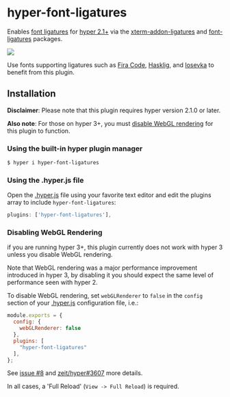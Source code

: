 hyper-font-ligatures
====================

Enables [font ligatures][font ligatures] for [hyper 2.1+][hyper]
via the [xterm-addon-ligatures][xterm-addon-ligatures] and
[font-ligatures][font-ligatures] packages.

![](https://raw.githubusercontent.com/tolbertam/hyper-font-ligatures/master/images/preview.png)

Use fonts supporting ligatures such as [Fira Code][Fira Code],
[Hasklig][Hasklig], and [Iosevka][Iosevka] to benefit from this plugin.

## Installation

**Disclaimer**: Please note that this plugin requires hyper version 2.1.0
or later.

**Also note**: For those on hyper 3+, you must
[disable WebGL rendering](#disabling-webgl-rendering) for this
plugin to function.

### Using the built-in hyper plugin manager
```bash
$ hyper i hyper-font-ligatures
```

### Using the .hyper.js file
Open the [.hyper.js] file using your favorite text editor and edit the
plugins array to include `hyper-font-ligatures`:
```js
plugins: ['hyper-font-ligatures'],
```

### Disabling WebGL Rendering

if you are running hyper 3+, this plugin currently does not work with hyper 3
unless you disable WebGL rendering.

Note that WebGL rendering was a major performance improvement introduced
in hyper 3, by disabling it you should expect the same level of performance
seen with hyper 2.

To disable WebGL rendering, set `webGLRenderer` to `false` in the `config`
section of your
[.hyper.js] configuration file, i.e.:

```javascript
module.exports = {
  config: {
    webGLRenderer: false
  },
  plugins: [
    "hyper-font-ligatures"
  ],
};
```

See [issue #8](https://github.com/tolbertam/hyper-font-ligatures/issues/8) and
[zeit/hyper#3607](https://github.com/zeit/hyper/issues/3607) more details.

In all cases, a 'Full Reload' (`View -> Full Reload`) is required.

[font ligatures]: https://www.hanselman.com/blog/MonospacedProgrammingFontsWithLigatures.aspx
[font-ligatures]: https://github.com/princjef/font-ligatures
[xterm-addon-ligatures]: https://github.com/xtermjs/xterm-addon-ligatures
[xterm.js]: https://github.com/xtermjs/xterm.js
[Fira Code]: https://github.com/tonsky/FiraCode
[Hasklig]: https://github.com/i-tu/Hasklig
[hyper]: https://hyper.is
[.hyper.js]: https://hyper.is/#config-location
[Iosevka]: https://github.com/be5invis/Iosevka
[#3178]: https://github.com/zeit/hyper/pull/3178

